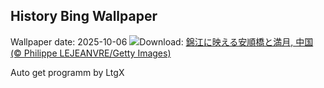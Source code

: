 ## History Bing Wallpaper
Wallpaper date: 2025-10-06
![](https://www.bing.com/th?id=OHR.AnshunBridge_JA-JP7739273331_UHD.jpg&w=1000)Download: [錦江に映える安順橋と満月, 中国 (© Philippe LEJEANVRE/Getty Images)](https://www.bing.com/th?id=OHR.AnshunBridge_JA-JP7739273331_UHD.jpg)

Auto get programm by LtgX
